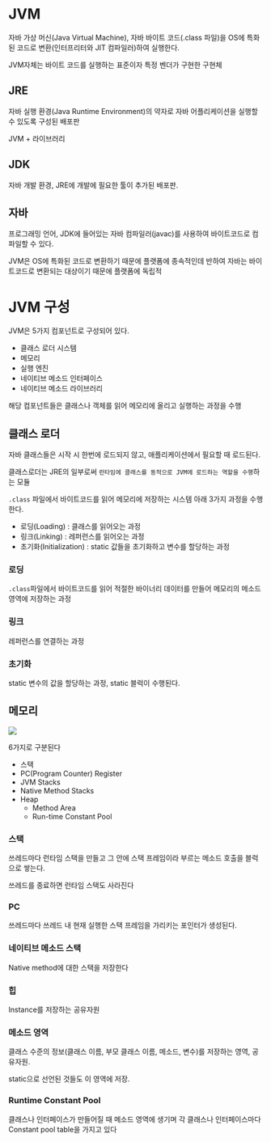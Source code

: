 # JVM
자바 가상 머신(Java Virtual Machine), 자바 바이트 코드(.class 파일)을 OS에 특화된 코드로 변환(인터프리터와 JIT 컴파일러)하여 실행한다.

JVM자체는 바이트 코드를 실행하는 표준이자 특정 벤더가 구현한 구현체

## JRE
자바 실행 환경(Java Runtime Environment)의 약자로 자바 어플리케이션을 실행할 수 있도록 구성된 배포판

JVM + 라이브러리

## JDK
자바 개발 환경, JRE에 개발에 필요한 툴이 추가된 배포판.

## 자바
프로그래밍 언어, JDK에 들어있는 자바 컴파일러(javac)를 사용하여 바이트코드로 컴파일할 수 있다.

JVM은 OS에 특화된 코드로 변환하기 때문에 플랫폼에 종속적인데 반하여 자바는 바이트코드로 변환되는 대상이기 때문에 플랫폼에 독립적

# JVM 구성
JVM은 5가지 컴포넌트로 구성되어 있다.
* 클래스 로더 시스템
* 메모리
* 실행 엔진
* 네이티브 메소드 인터페이스
* 네이티브 메소드 라이브러리

해당 컴포넌트들은 클래스나 객체를 읽어 메모리에 올리고 실행하는 과정을 수행

## 클래스 로더
자바 클래스들은 시작 시 한번에 로드되지 않고, 애플리케이션에서 필요할 때 로드된다.

클래스로더는 JRE의 일부로써 `런타임에 클래스를 동적으로 JVM에 로드하는 역할을 수행`하는 모듈

`.class` 파일에서 바이트코드를 읽어 메모리에 저장하는 시스템 아래 3가지 과정을 수행한다.

* 로딩(Loading) : 클래스를 읽어오는 과정
* 링크(Linking) : 레퍼런스를 읽어오는 과정
* 초기화(Initialization) : static 값들을 초기화하고 변수를 할당하는 과정

### 로딩
`.class`파일에서 바이트코드를 읽어 적절한 바이너리 데이터를 만들어 메모리의 메소드 영역에 저장하는 과정

### 링크
레퍼런스를 연결하는 과정

### 초기화
static 변수의 값을 할당하는 과정, static 블럭이 수행된다.    


## 메모리
![](https://postfiles.pstatic.net/MjAyMjA3MTNfMzIg/MDAxNjU3NzAzNTIxMDcy.ycIW_VIa7F04pq67B7xo9LRget8NbTjNYt9o6ali-Acg.A86yhddNq4E_-VEK2MJ9TS050WGUnDTf6-2xTBQYZdQg.PNG.2008qwe/%EC%BA%A1%EC%B2%98.PNG?type=w773)

6가지로 구분된다
* 스택
* PC(Program Counter) Register
* JVM Stacks
* Native Method Stacks
* Heap
    * Method Area
    * Run-time Constant Pool

### 스택
쓰레드마다 런타임 스택을 만들고 그 안에 스택 프레임이라 부르는 메소드 호출을 블럭으로 쌓는다. 

쓰레드를 종료하면 런타임 스택도 사라진다

### PC
쓰레드마다 쓰레드 내 현재 실행한 스택 프레임을 가리키는 포인터가 생성된다.

### 네이티브 메소드 스택
Native method에 대한 스택을 저장한다

### 힙
Instance를 저장하는 공유자원

### 메소드 영역
클래스 수준의 정보(클래스 이름, 부모 클래스 이름, 메소드, 변수)를 저장하는 영역, 공유자원. 

static으로 선언된 것들도 이 영역에 저장.

### Runtime Constant Pool
클래스나 인터페이스가 만들어질 때 메소드 영역에 생기며 각 클래스나 인터페이스마다 Constant pool table을 가지고 있다

## 